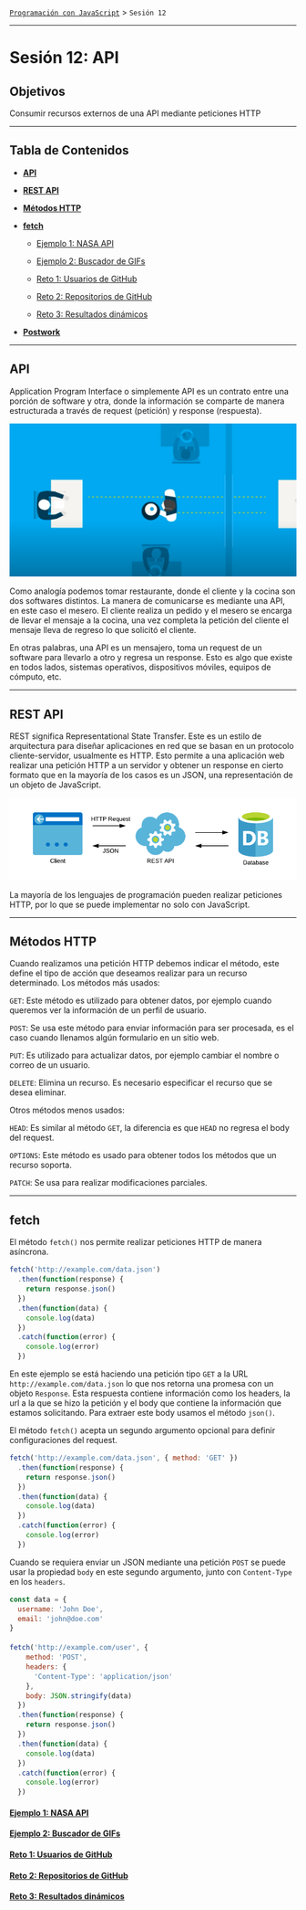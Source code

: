 [`Programación con JavaScript`](../Readme.md) > `Sesión 12`

---

# Sesión 12: API

## Objetivos

Consumir recursos externos de una API mediante peticiones HTTP

---

## Tabla de Contenidos

- **[API](#api)**

- **[REST API](#rest-api)**

- **[Métodos HTTP](#métodos-http)**

- **[fetch](#fetch)**

  - [Ejemplo 1: NASA API](./Ejemplo-01/Readme.md)

  - [Ejemplo 2: Buscador de GIFs](./Ejemplo-02/Readme.md)

  - [Reto 1: Usuarios de GitHub](./Reto-01/Readme.md)

  - [Reto 2: Repositorios de GitHub](./Reto-02/Readme.md)

  - [Reto 3: Resultados dinámicos](./Reto-03/Readme.md)

- **[Postwork](./Postwork/Readme.md)**

---

## API

Application Program Interface o simplemente API es un contrato entre una porción de software y otra, donde la información
se comparte de manera estructurada a través de request (petición) y response (respuesta).

![API](./assets/api.png)

Como analogía podemos tomar restaurante, donde el cliente y la cocina son dos softwares distintos. La manera de
comunicarse es mediante una API, en este caso el mesero. El cliente realiza un pedido y el mesero se encarga de llevar
el mensaje a la cocina, una vez completa la petición del cliente el mensaje lleva de regreso lo que solicitó el cliente.

En otras palabras, una API es un mensajero, toma un request de un software para llevarlo a otro y regresa un response.
Esto es algo que existe en todos lados, sistemas operativos, dispositivos móviles, equipos de cómputo, etc.

---

## REST API

REST significa Representational State Transfer. Este es un estilo de arquitectura para diseñar aplicaciones en red que
se basan en un protocolo cliente-servidor, usualmente es HTTP. Esto permite a una aplicación web realizar una petición
HTTP a un servidor y obtener un response en cierto formato que en la mayoría de los casos es un JSON, una representación
de un objeto de JavaScript.

![REST API](./assets/rest-api.png)

La mayoría de los lenguajes de programación pueden realizar peticiones HTTP, por lo que se puede implementar no solo con
JavaScript.

---

## Métodos HTTP

Cuando realizamos una petición HTTP debemos indicar el método, este define el tipo de acción que deseamos realizar para
un recurso determinado. Los métodos más usados:

`GET`: Este método es utilizado para obtener datos, por ejemplo cuando queremos ver la información de un perfil de
usuario.

`POST`: Se usa este método para enviar información para ser procesada, es el caso cuando llenamos algún formulario en un
sitio web.

`PUT`: Es utilizado para actualizar datos, por ejemplo cambiar el nombre o correo de un usuario.

`DELETE`: Elimina un recurso. Es necesario especificar el recurso que se desea eliminar.

Otros métodos menos usados:

`HEAD`: Es similar al método `GET`, la diferencia es que `HEAD` no regresa el body del request.

`OPTIONS`: Este método es usado para obtener todos los métodos que un recurso soporta.

`PATCH`: Se usa para realizar modificaciones parciales.

---

## fetch

El método `fetch()` nos permite realizar peticiones HTTP de manera asíncrona.

```javascript
fetch('http://example.com/data.json')
  .then(function(response) {
    return response.json()  
  })
  .then(function(data) {
    console.log(data)
  })
  .catch(function(error) {
    console.log(error)
  })
```

En este ejemplo se está haciendo una petición tipo `GET` a la URL `http://example.com/data.json` lo que nos retorna una
promesa con un objeto `Response`. Esta respuesta contiene información como los headers, la url a la que se hizo la
petición y el body que contiene la información que estamos solicitando. Para extraer este body usamos el método `json()`.

El método `fetch()` acepta un segundo argumento opcional para definir configuraciones del request.

```javascript
fetch('http://example.com/data.json', { method: 'GET' })
  .then(function(response) {
    return response.json()  
  })
  .then(function(data) {
    console.log(data)
  })
  .catch(function(error) {
    console.log(error)
  })
```

Cuando se requiera enviar un JSON mediante una petición `POST` se puede usar la propiedad `body` en este segundo
argumento, junto con `Content-Type` en los `headers`.

```javascript
const data = {
  username: 'John Doe',
  email: 'john@doe.com'
}

fetch('http://example.com/user', { 
    method: 'POST',
    headers: {
      'Content-Type': 'application/json'
    },
    body: JSON.stringify(data)
  })
  .then(function(response) {
    return response.json()  
  })
  .then(function(data) {
    console.log(data)
  })
  .catch(function(error) {
    console.log(error)
  })
```

#### [Ejemplo 1: NASA API](./Ejemplo-01/Readme.md)

#### [Ejemplo 2: Buscador de GIFs](./Ejemplo-02/Readme.md)

#### [Reto 1: Usuarios de GitHub](./Reto-01/Readme.md)

#### [Reto 2: Repositorios de GitHub](./Reto-02/Readme.md)

#### [Reto 3: Resultados dinámicos](./Reto-03/Readme.md)
